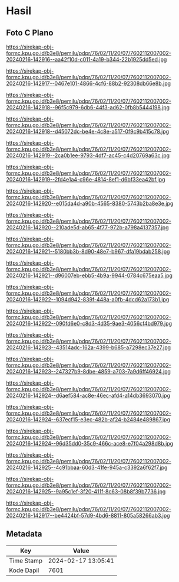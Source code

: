 # Hasil

## Foto C Plano

https://sirekap-obj-formc.kpu.go.id/b3e8/pemilu/pdpr/76/02/11/20/07/7602112007002-20240216-142916--aa42f10d-c011-4a19-b344-22b1925dd5ed.jpg

https://sirekap-obj-formc.kpu.go.id/b3e8/pemilu/pdpr/76/02/11/20/07/7602112007002-20240216-142917--0467e101-4866-4cf6-88b2-92308db66e8b.jpg

https://sirekap-obj-formc.kpu.go.id/b3e8/pemilu/pdpr/76/02/11/20/07/7602112007002-20240216-142918--96f5c979-6db6-44f3-ad62-0fb8b5444198.jpg

https://sirekap-obj-formc.kpu.go.id/b3e8/pemilu/pdpr/76/02/11/20/07/7602112007002-20240216-142918--d45072dc-be4e-4c8e-a517-0f9c9b415c78.jpg

https://sirekap-obj-formc.kpu.go.id/b3e8/pemilu/pdpr/76/02/11/20/07/7602112007002-20240216-142919--2ca0b1ee-9793-4df7-ac45-c4d20769a63c.jpg

https://sirekap-obj-formc.kpu.go.id/b3e8/pemilu/pdpr/76/02/11/20/07/7602112007002-20240216-142919--2fd4e1a4-c96e-4814-8ef1-d6bf33ea42bf.jpg

https://sirekap-obj-formc.kpu.go.id/b3e8/pemilu/pdpr/76/02/11/20/07/7602112007002-20240216-142920--e015da4d-a90b-4565-8380-5743b2ba8e3e.jpg

https://sirekap-obj-formc.kpu.go.id/b3e8/pemilu/pdpr/76/02/11/20/07/7602112007002-20240216-142920--210ade5d-ab65-4f77-972b-a798a4137357.jpg

https://sirekap-obj-formc.kpu.go.id/b3e8/pemilu/pdpr/76/02/11/20/07/7602112007002-20240216-142921--5180bb3b-8d90-48e7-b967-dfa19bdab258.jpg

https://sirekap-obj-formc.kpu.go.id/b3e8/pemilu/pdpr/76/02/11/20/07/7602112007002-20240216-142921--d96007eb-ebb5-4b9a-9944-0784c675eaa5.jpg

https://sirekap-obj-formc.kpu.go.id/b3e8/pemilu/pdpr/76/02/11/20/07/7602112007002-20240216-142922--1094d942-839f-448a-a0fb-4dcd62a173b1.jpg

https://sirekap-obj-formc.kpu.go.id/b3e8/pemilu/pdpr/76/02/11/20/07/7602112007002-20240216-142922--090fd6e0-c8d3-4d35-9ae3-4056cf4bd979.jpg

https://sirekap-obj-formc.kpu.go.id/b3e8/pemilu/pdpr/76/02/11/20/07/7602112007002-20240216-142923--43514adc-162a-4399-b685-a7298ec37e27.jpg

https://sirekap-obj-formc.kpu.go.id/b3e8/pemilu/pdpr/76/02/11/20/07/7602112007002-20240216-142923--247327b9-8dbe-4859-a703-7a9d6ff46924.jpg

https://sirekap-obj-formc.kpu.go.id/b3e8/pemilu/pdpr/76/02/11/20/07/7602112007002-20240216-142924--d6aef584-ac8e-46ec-afd4-a14db3693070.jpg

https://sirekap-obj-formc.kpu.go.id/b3e8/pemilu/pdpr/76/02/11/20/07/7602112007002-20240216-142924--637ecf15-e3ec-482b-af24-b2484e489867.jpg

https://sirekap-obj-formc.kpu.go.id/b3e8/pemilu/pdpr/76/02/11/20/07/7602112007002-20240216-142924--96d35dd0-35c9-466c-ace8-e7f04a298d8b.jpg

https://sirekap-obj-formc.kpu.go.id/b3e8/pemilu/pdpr/76/02/11/20/07/7602112007002-20240216-142925--4c91bbaa-60d3-41fe-945a-c3392a6f62f7.jpg

https://sirekap-obj-formc.kpu.go.id/b3e8/pemilu/pdpr/76/02/11/20/07/7602112007002-20240216-142925--9a95c1ef-3f20-411f-8c63-08b8f39b7736.jpg

https://sirekap-obj-formc.kpu.go.id/b3e8/pemilu/pdpr/76/02/11/20/07/7602112007002-20240216-142917--be4424bf-57d9-4bd6-8811-805a58266ab3.jpg


## Metadata

| Key        | Value               |
| ---------- | ------------------- |
| Time Stamp | 2024-02-17 13:05:41 |
| Kode Dapil | 7601                |



